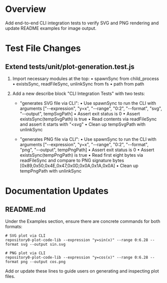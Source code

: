 # Overview

Add end-to-end CLI integration tests to verify SVG and PNG rendering and update README examples for image output.

# Test File Changes

## Extend tests/unit/plot-generation.test.js

1. Import necessary modules at the top:
   • spawnSync from child_process
   • existsSync, readFileSync, unlinkSync from fs
   • path from path

2. Add a new describe block "CLI Integration Tests" with two tests:
   - "generates SVG file via CLI":
     • Use spawnSync to run the CLI with arguments ["--expression", "y=x", "--range", "0:2", "--format", "svg", "--output", tempSvgPath]
     • Assert exit status is 0
     • Assert existsSync(tempSvgPath) is true
     • Read contents via readFileSync and assert it starts with "<svg"
     • Clean up tempSvgPath with unlinkSync

   - "generates PNG file via CLI":
     • Use spawnSync to run the CLI with arguments ["--expression", "y=x", "--range", "0:2", "--format", "png", "--output", tempPngPath]
     • Assert exit status is 0
     • Assert existsSync(tempPngPath) is true
     • Read first eight bytes via readFileSync and compare to PNG signature bytes [0x89,0x50,0x4E,0x47,0x0D,0x0A,0x1A,0x0A]
     • Clean up tempPngPath with unlinkSync

# Documentation Updates

## README.md

Under the Examples section, ensure there are concrete commands for both formats:

```
# SVG plot via CLI
repository0-plot-code-lib --expression "y=sin(x)" --range 0:6.28 --format svg --output sin.svg

# PNG plot via CLI
repository0-plot-code-lib --expression "y=cos(x)" --range 0:6.28 --format png --output cos.png
```

Add or update these lines to guide users on generating and inspecting plot files.